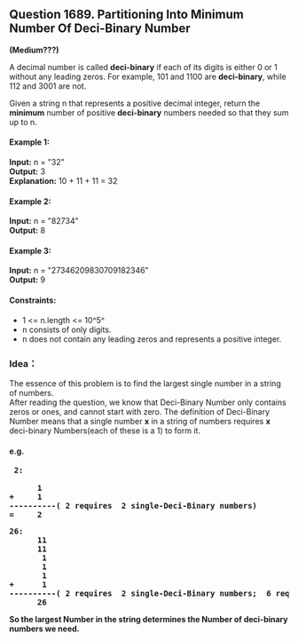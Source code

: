 ## Question 1689.  Partitioning Into Minimum Number Of Deci-Binary Number
**(Medium???)**  

 A decimal number is called **deci-binary** if each of its digits is either 0 or 1 without any leading zeros. For example, 101 and 1100 are **deci-binary**, while 112 and 3001 are not.

 Given a string n that represents a positive decimal integer, return the **minimum** number of positive **deci-binary** numbers needed so that they sum up to n.

#### Example 1:

**Input:** n = "32"  
**Output:** 3  
**Explanation:** 10 + 11 + 11 = 32  

#### Example 2:

**Input:** n = "82734"  
**Output:** 8  

#### Example 3:  

**Input:** n = "27346209830709182346"  
**Output:** 9  
 

#### Constraints:

- 1 <= n.length <= 10^5^  
- n consists of only digits.  
- n does not contain any leading zeros and represents a positive integer.  

### Idea：
The essence of this problem is to find the largest single number in a string of numbers.  
After reading the question, we know that Deci-Binary Number only contains zeros or ones, and cannot start with zero. The definition of Deci-Binary Number means that a single number **x** in a string of numbers requires **x** deci-binary Numbers(each of these is a 1) to form it.  
#### e.g.
<pre>
 <b>2:</br>
      1
+     1
----------( <b>2</b> requires  <b>2</b> single-Deci-Binary numbers)
=     2
</pre>

<pre>
<b>26:</b>
      11
      11
       1
       1
       1
+      1
----------( <b>2</b> requires  <b>2</b> single-Deci-Binary numbers;  <b>6</b> requires <b>6</b> ones )
      26
</pre>
So the **largest Number** in the string determines the Number of deci-binary numbers we need.

